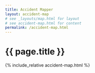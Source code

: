 ```yaml
---
title: Accident Mapper
layout: accident-map
# see _layouts/map.html for layout
# see accident-map.html for content
permalink: /accident-map.html
---
```


# {{ page.title }}

<div id="accident-map" class="mb-2">
{% include_relative accident-map.html %}
<!-- map content is inserted via JS into div below -->
<div id="map" class="mt-2"></div>
</div>
